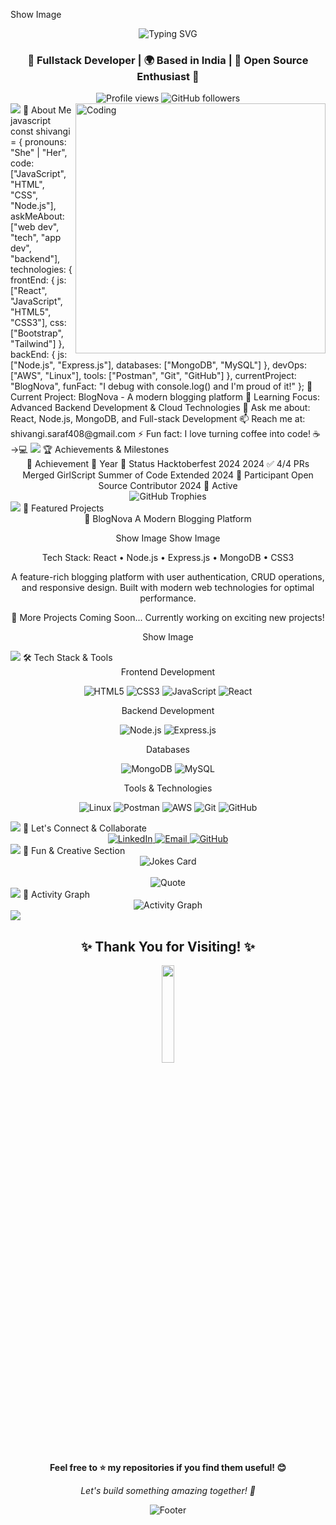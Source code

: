 Show Image

<div align="center"> <img src="https://readme-typing-svg.herokuapp.com/?font=Fira+Code&size=32&duration=2800&pause=2000&color=FF6B9D&center=true&vCenter=true&width=600&lines=Hello+World%2C+I'm+Shivangi+Saraf!+%F0%9F%91%8B;Passionate+Fullstack+Developer+%F0%9F%9A%80;Building+Amazing+Web+Experiences+%E2%9C%A8" alt="Typing SVG" /> </div> <h3 align="center">🌟 Fullstack Developer | 🌍 Based in India | 💫 Open Source Enthusiast 🌟</h3> <div align="center"> <img src="https://komarev.com/ghpvc/?username=shivangisaraf15&label=Profile%20Views&color=FF6B9D&style=for-the-badge" alt="Profile views" /> <img src="https://img.shields.io/github/followers/shivangisaraf15?label=Followers&style=for-the-badge&color=FF6B9D" alt="GitHub followers" /> </div> <img src="https://user-images.githubusercontent.com/73097560/115834477-dbab4500-a447-11eb-908a-139a6edaec5c.gif">
🚀 About Me
<img align="right" alt="Coding" width="400" src="https://cdn.dribbble.com/users/1162077/screenshots/3848914/programmer.gif">
javascript
const shivangi = {
    pronouns: "She" | "Her",
    code: ["JavaScript", "HTML", "CSS", "Node.js"],
    askMeAbout: ["web dev", "tech", "app dev", "backend"],
    technologies: {
        frontEnd: {
            js: ["React", "JavaScript", "HTML5", "CSS3"],
            css: ["Bootstrap", "Tailwind"]
        },
        backEnd: {
            js: ["Node.js", "Express.js"],
            databases: ["MongoDB", "MySQL"]
        },
        devOps: ["AWS", "Linux"],
        tools: ["Postman", "Git", "GitHub"]
    },
    currentProject: "BlogNova",
    funFact: "I debug with console.log() and I'm proud of it!"
};
🔭 Current Project: BlogNova - A modern blogging platform
🌱 Learning Focus: Advanced Backend Development & Cloud Technologies
💬 Ask me about: React, Node.js, MongoDB, and Full-stack Development
📫 Reach me at: shivangi.saraf408@gmail.com
⚡ Fun fact: I love turning coffee into code! ☕→💻
<img src="https://user-images.githubusercontent.com/73097560/115834477-dbab4500-a447-11eb-908a-139a6edaec5c.gif">
🏆 Achievements & Milestones
<div align="center">
🎯 Achievement	📅 Year	🏅 Status
Hacktoberfest 2024	2024	✅ 4/4 PRs Merged
GirlScript Summer of Code Extended	2024	🎉 Participant
Open Source Contributor	2024	🌟 Active
</div> <div align="center"> <img src="https://github-profile-trophy.vercel.app/?username=shivangisaraf15&theme=radical&no-frame=false&no-bg=false&margin-w=4&row=1" alt="GitHub Trophies" /> </div> <img src="https://user-images.githubusercontent.com/73097560/115834477-dbab4500-a447-11eb-908a-139a6edaec5c.gif">
💼 Featured Projects
<div align="center">
🌟 BlogNova
A Modern Blogging Platform

Show Image
Show Image

Tech Stack: React • Node.js • Express.js • MongoDB • CSS3

A feature-rich blogging platform with user authentication, CRUD operations, and responsive design. Built with modern web technologies for optimal performance.

🚀 More Projects Coming Soon...
Currently working on exciting new projects!

Show Image

</div> <img src="https://user-images.githubusercontent.com/73097560/115834477-dbab4500-a447-11eb-908a-139a6edaec5c.gif">
🛠️ Tech Stack & Tools
<div align="center">
Frontend Development
<p> <img src="https://img.shields.io/badge/HTML5-E34F26?style=for-the-badge&logo=html5&logoColor=white" alt="HTML5" /> <img src="https://img.shields.io/badge/CSS3-1572B6?style=for-the-badge&logo=css3&logoColor=white" alt="CSS3" /> <img src="https://img.shields.io/badge/JavaScript-F7DF1E?style=for-the-badge&logo=javascript&logoColor=black" alt="JavaScript" /> <img src="https://img.shields.io/badge/React-61DAFB?style=for-the-badge&logo=react&logoColor=black" alt="React" /> </p>
Backend Development
<p> <img src="https://img.shields.io/badge/Node.js-339933?style=for-the-badge&logo=node.js&logoColor=white" alt="Node.js" /> <img src="https://img.shields.io/badge/Express.js-000000?style=for-the-badge&logo=express&logoColor=white" alt="Express.js" /> </p>
Databases
<p> <img src="https://img.shields.io/badge/MongoDB-47A248?style=for-the-badge&logo=mongodb&logoColor=white" alt="MongoDB" /> <img src="https://img.shields.io/badge/MySQL-4479A1?style=for-the-badge&logo=mysql&logoColor=white" alt="MySQL" /> </p>
Tools & Technologies
<p> <img src="https://img.shields.io/badge/Linux-FCC624?style=for-the-badge&logo=linux&logoColor=black" alt="Linux" /> <img src="https://img.shields.io/badge/Postman-FF6C37?style=for-the-badge&logo=postman&logoColor=white" alt="Postman" /> <img src="https://img.shields.io/badge/AWS-232F3E?style=for-the-badge&logo=amazon-aws&logoColor=white" alt="AWS" /> <img src="https://img.shields.io/badge/Git-F05032?style=for-the-badge&logo=git&logoColor=white" alt="Git" /> <img src="https://img.shields.io/badge/GitHub-181717?style=for-the-badge&logo=github&logoColor=white" alt="GitHub" /> </p> </div> <img src="https://user-images.githubusercontent.com/73097560/115834477-dbab4500-a447-11eb-908a-139a6edaec5c.gif">
💬 Let's Connect & Collaborate
<div align="center"> <a href="https://linkedin.com/in/shivangi-saraf-b633a1246?trk=people-guest_people_search-card" target="_blank"> <img src="https://img.shields.io/badge/LinkedIn-0077B5?style=for-the-badge&logo=linkedin&logoColor=white" alt="LinkedIn" /> </a> <a href="mailto:shivangi.saraf408@gmail.com" target="_blank"> <img src="https://img.shields.io/badge/Email-D14836?style=for-the-badge&logo=gmail&logoColor=white" alt="Email" /> </a> <a href="https://github.com/shivangisaraf15" target="_blank"> <img src="https://img.shields.io/badge/GitHub-181717?style=for-the-badge&logo=github&logoColor=white" alt="GitHub" /> </a> </div> <img src="https://user-images.githubusercontent.com/73097560/115834477-dbab4500-a447-11eb-908a-139a6edaec5c.gif">
🎨 Fun & Creative Section
<div align="center"> <img src="https://readme-jokes.vercel.app/api?theme=radical&hideBorder" alt="Jokes Card" /> </div> <br> <div align="center"> <img src="https://quotes-github-readme.vercel.app/api?type=horizontal&theme=radical" alt="Quote" /> </div> <img src="https://user-images.githubusercontent.com/73097560/115834477-dbab4500-a447-11eb-908a-139a6edaec5c.gif">
🌟 Activity Graph
<div align="center"> <img src="https://github-readme-activity-graph.vercel.app/graph?username=shivangisaraf15&theme=react-dark&hide_border=true&area=true" alt="Activity Graph" /> </div> <img src="https://user-images.githubusercontent.com/73097560/115834477-dbab4500-a447-11eb-908a-139a6edaec5c.gif"> <div align="center"> <h2>✨ Thank You for Visiting! ✨</h2> <p> <img src="https://media.giphy.com/media/jpVnC65DmYeyRL4LHS/giphy.gif" width="20%"> </p> <p><strong>Feel free to ⭐ my repositories if you find them useful! 😊</strong></p> <p><em>Let's build something amazing together! 🚀</em></p> </div> <div align="center"> <img src="https://capsule-render.vercel.app/api?type=waving&color=FF6B9D&height=120&section=footer" alt="Footer" /> </div>
